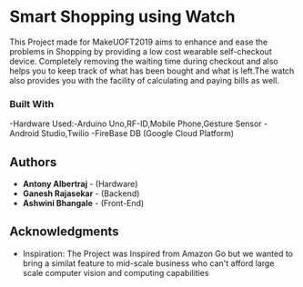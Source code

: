 # Smart Shopping using Watch

This Project made for MakeUOFT2019 aims to enhance and ease the problems in Shopping by providing a low cost wearable self-checkout device. Completely removing the waiting time during checkout and also helps you to keep track of what has been bought and what is left.The watch also provides you with the facility of calculating and paying bills as well.

### Built With

-Hardware Used:-Arduino Uno,RF-ID,Mobile Phone,Gesture Sensor
-Android Studio,Twilio
-FireBase DB (Google Cloud Platform)

## Authors

* **Antony Albertraj** - (Hardware)
* **Ganesh Rajasekar** - (Backend)
* **Ashwini Bhangale** - (Front-End)

## Acknowledgments

* Inspiration: The Project was Inspired from Amazon Go but we wanted to bring a similat feature to mid-scale business who can't afford large scale computer vision and computing capabilities
